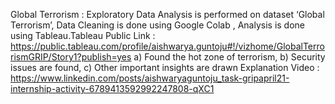 Global Terrorism : 
Exploratory Data Analysis is performed on dataset ‘Global Terrorism’, 
Data Cleaning is done using Google Colab ,
Analysis is done using Tableau.Tableau Public Link : https://public.tableau.com/profile/aishwarya.guntoju#!/vizhome/GlobalTerrorismGRIP/Story1?publish=yes 
  a) Found the hot zone of terrorism,
  b) Security issues are found,
  c) Other important insights are drawn
Explanation Video : https://www.linkedin.com/posts/aishwaryaguntoju_task-gripapril21-internship-activity-6789413592992247808-qXC1
